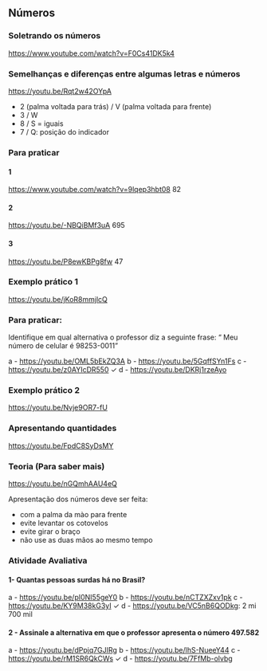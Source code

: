 ## Números


### Soletrando os números
https://www.youtube.com/watch?v=F0Cs41DK5k4

### Semelhanças e diferenças entre algumas letras e números
https://youtu.be/Rqt2w42OYpA

- 2 (palma voltada para trás) / V (palma voltada para frente)
- 3 / W
- 8 / S = iguais
- 7 / Q: posição do indicador

### Para praticar
#### 1
https://www.youtube.com/watch?v=9lqep3hbt08
82

#### 2
https://youtu.be/-NBQiBMf3uA
695

#### 3
https://youtu.be/P8ewKBPg8fw
47

### Exemplo prático 1
https://youtu.be/jKoR8mmjlcQ


### Para praticar: 
Identifique em qual alternativa o professor diz a seguinte frase: “ Meu número de celular é 98253-0011”

a - https://youtu.be/OML5bEkZQ3A
b - https://youtu.be/5GqffSYn1Fs
c - https://youtu.be/z0AYIcDR550
&check; d - https://youtu.be/DKRj1rzeAyo


### Exemplo prático 2
https://youtu.be/Nvje9OR7-fU

### Apresentando quantidades
https://youtu.be/FpdC8SyDsMY

### Teoria (Para saber mais)
https://youtu.be/nGQmhAAU4eQ

Apresentação dos números deve ser feita:
- com a palma da mào para frente
- evite levantar os cotovelos
- evite girar o braço
- não use as duas mãos ao mesmo tempo


### Atividade Avaliativa
#### 1- Quantas pessoas surdas há no Brasil?
a - https://youtu.be/pI0NI55geY0
b - https://youtu.be/nCTZXZxv1pk
c - https://youtu.be/KY9M38kG3yI
&check; d - https://youtu.be/VC5nB6QODkg: 2 mi 700 mil

#### 2 - Assinale a alternativa em que o professor apresenta o número 497.582
a - https://youtu.be/dPpjq7GJIRg
b - https://youtu.be/lhS-NueeY44
c - https://youtu.be/rM1SR6QkCWs
&check; d - https://youtu.be/7FfMb-olvbg